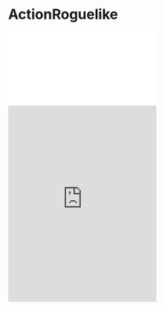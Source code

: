 # ActionRoguelike



<iframe src="//player.bilibili.com/player.html?aid=263247740&bvid=BV1Ke411N7M6&cid=907620843&page=1" scrolling="no" border="0" frameborder="no" framespacing="0" allowfullscreen="true"> </iframe>


<iframe  
height=400 
width=60% 
src="https://iot-me.club/archives/%E5%B0%8F%E7%B1%B3%E5%8F%8C%E5%8D%95%E5%85%83%E5%8D%8A%E5%85%A5%E8%80%B3%E5%BC%8F%E8%80%B3%E6%9C%BA35mm%E6%8F%92%E5%A4%B4%E7%BA%BF%E5%BA%8F"  
frameborder=0  
allowfullscreen>
</iframe>
